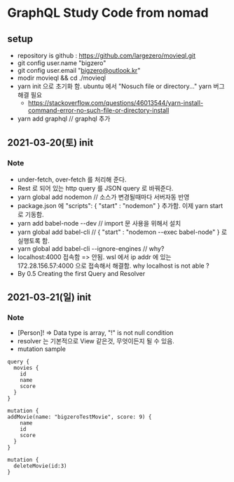 # GraphQL Study Code from nomad
## setup
  * repository is github : https://github.com/largezero/movieql.git
  * git config user.name "bigzero"
  * git config user.email "bigzero@outlook.kr"
  * modir movieql && cd ./movieql
  * yarn init 으로 초기화 함. ubuntu 에서 "Nosuch file or directory..." yarn 버그 해결 필요
    + https://stackoverflow.com/questions/46013544/yarn-install-command-error-no-such-file-or-directory-install
  * yarn add graphql // graphql 추가

## 2021-03-20(토) init
### Note  
  * under-fetch, over-fetch 를 처리해 준다.
  * Rest 로 되어 있는 http query 를 JSON query 로 바꿔준다.
  * yarn global add nodemon // 소스가 변경될때마다 서버자동 반영
  * package.json 에 "scripts": { "start" : "nodemon" } 추가함. 이제 yarn start 로 기동함.
  * yarn add babel-node --dev // import 문 사용을 위해서 설치
  * yarn global add babel-cli // { "start" : "nodemon --exec babel-node" } 로 실행토록 함. 
  * yarn global add babel-cli --ignore-engines // why?
  * localhost:4000 접속함 => 안됨. wsl 에서 ip addr 에 있는 172.28.156.57:4000 으로 접속해서 해결함. why localhost is not able ?
  * By 0.5 Creating the first Query and Resolver

## 2021-03-21(일) init
### Note  
  * [Person]! => Data type is array, "!" is not null condition
  * resolver 는 기본적으로 View 같은것, 무엇이든지 될 수 있음.
  * mutation sample
  ```
  query {
    movies {
      id
      name
      score
    }
  }
  ```
  ```
  mutation {
  addMovie(name: "bigzeroTestMovie", score: 9) {
      name
      id
      score
    }
  }
  ```
  ```
  mutation {
    deleteMovie(id:3)
  }
  ```




 
